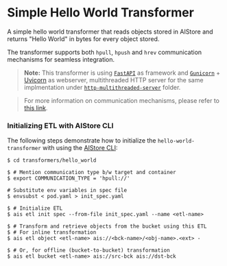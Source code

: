 # Simple Hello World Transformer

A simple hello world transformer that reads objects stored in AIStore and returns "Hello World" in bytes for every object stored.

The transformer supports both `hpull`, `hpush` and `hrev` communication mechanisms for seamless integration.

> **Note:** This transformer is using [`FastAPI`](https://fastapi.tiangolo.com/) as framework and [`Gunicorn`](https://gunicorn.org/) + [Uvicorn](https://www.uvicorn.org/) as webserver, multithreaded HTTP server for the same implmentation under [`http-multithreaded-server`](/http-multithreaded-server/) folder.

> For more information on communication mechanisms, please refer to [this link](https://github.com/NVIDIA/aistore/blob/main/docs/etl.md#communication-mechanisms).

### Initializing ETL with AIStore CLI

The following steps demonstrate how to initialize the `hello-world-transformer` with using the [AIStore CLI](https://github.com/NVIDIA/aistore/blob/main/docs/cli.md):

```!bash
$ cd transformers/hello_world

$ # Mention communication type b/w target and container
$ export COMMUNICATION_TYPE = 'hpull://'

# Substitute env variables in spec file
$ envsubst < pod.yaml > init_spec.yaml

$ # Initialize ETL
$ ais etl init spec --from-file init_spec.yaml --name <etl-name>

$ # Transform and retrieve objects from the bucket using this ETL
$ # For inline transformation
$ ais etl object <etl-name> ais://<bck-name>/<obj-name>.<ext> -

$ # Or, for offline (bucket-to-bucket) transformation
$ ais etl bucket <etl-name> ais://src-bck ais://dst-bck 
```